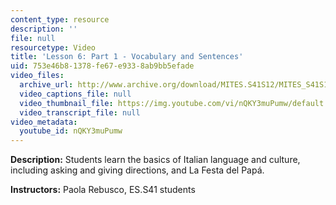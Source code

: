 ```yaml
---
content_type: resource
description: ''
file: null
resourcetype: Video
title: 'Lesson 6: Part 1 - Vocabulary and Sentences'
uid: 753e46b8-1378-fe67-e933-8ab9bb5efade
video_files:
  archive_url: http://www.archive.org/download/MITES.S41S12/MITES_S41S12_Lesson6_Part1_300k.mp4
  video_captions_file: null
  video_thumbnail_file: https://img.youtube.com/vi/nQKY3muPumw/default.jpg
  video_transcript_file: null
video_metadata:
  youtube_id: nQKY3muPumw
---
```


**Description:** Students learn the basics of Italian language and culture, including asking and giving directions, and La Festa del Papá.

**Instructors:** Paola Rebusco, ES.S41 students